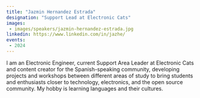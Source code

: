 ```yaml
---
title: "Jazmin Hernandez Estrada"
designation: "Support Lead at Electronic Cats"
images:
 - images/speakers/jazmin-hernandez-estrada.jpg
linkedin: https://www.linkedin.com/in/jazhe/
events:
 - 2024
---
```


I am an Electronic Engineer, current Support Area Leader at Electronic Cats and content creator for the Spanish-speaking community, developing projects and workshops between different areas of study to bring students and enthusiasts closer to technology, electronics, and the open source community. My hobby is learning languages and their cultures.